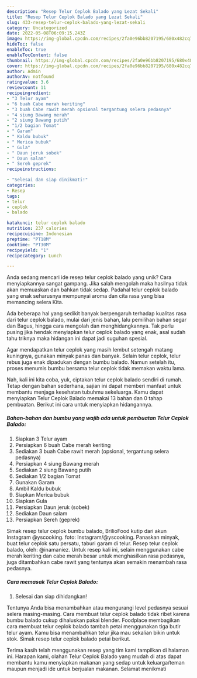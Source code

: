 ```yaml
---
description: "Resep Telur Ceplok Balado yang Lezat Sekali"
title: "Resep Telur Ceplok Balado yang Lezat Sekali"
slug: 433-resep-telur-ceplok-balado-yang-lezat-sekali
category: Uncategorized
date: 2022-05-08T06:09:15.243Z
image: https://img-global.cpcdn.com/recipes/2fa0e96bb8207195/680x482cq70/telur-ceplok-balado-foto-resep-utama.jpg
hideToc: false
enableToc: true
enableTocContent: false
thumbnail: https://img-global.cpcdn.com/recipes/2fa0e96bb8207195/680x482cq70/telur-ceplok-balado-foto-resep-utama.jpg
cover: https://img-global.cpcdn.com/recipes/2fa0e96bb8207195/680x482cq70/telur-ceplok-balado-foto-resep-utama.jpg
author: Admin
authorAv: notfound
ratingvalue: 3.6
reviewcount: 11
recipeingredient:
- "3 Telur ayam"
- "6 buah Cabe merah keriting"
- "3 buah Cabe rawit merah opsional tergantung selera pedasnya"
- "4 siung Bawang merah"
- "2 siung Bawang putih"
- "1/2 bagian Tomat"
- " Garam"
- " Kaldu bubuk"
- " Merica bubuk"
- " Gula"
- " Daun jeruk sobek"
- " Daun salam"
- " Sereh geprek"
recipeinstructions:

- "Selesai dan siap dinikmati!"
categories:
- Resep
tags:
- telur
- ceplok
- balado

katakunci: telur ceplok balado 
nutrition: 237 calories
recipecuisine: Indonesian
preptime: "PT18M"
cooktime: "PT30M"
recipeyield: "1"
recipecategory: Lunch

---
```





Anda sedang mencari ide resep telur ceplok balado yang unik? Cara menyiapkannya sangat gampang. Jika salah mengolah maka hasilnya tidak akan memuaskan dan bahkan tidak sedap. Padahal telur ceplok balado yang enak seharusnya mempunyai aroma dan cita rasa yang bisa memancing selera Kita.





Ada beberapa hal yang sedikit banyak berpengaruh terhadap kualitas rasa dari telur ceplok balado, mulai dari jenis bahan, lalu pemilihan bahan segar dan Bagus, hingga cara mengolah dan menghidangkannya. Tak perlu pusing jika hendak menyiapkan telur ceplok balado yang enak,      asal sudah tahu triknya maka hidangan ini dapat jadi suguhan spesial.














Agar mendapatkan telur ceplok yang masih lembut setengah matang kuningnya, gunakan minyak panas dan banyak. Selain telur ceplok, telur rebus juga enak dipadukan dengan bumbu balado. Namun setelah itu, proses menumis bumbu bersama telur ceplok tidak memakan waktu lama.






Nah, kali ini kita coba, yuk, ciptakan telur ceplok balado sendiri di rumah. Tetap dengan bahan sederhana, sajian ini dapat memberi manfaat untuk membantu menjaga kesehatan tubuhmu sekeluarga. Kamu dapat menyiapkan Telur Ceplok Balado memakai 13 bahan dan 0 tahap pembuatan. Berikut ini cara untuk menyiapkan hidangannya.

<!--inarticleads1-->

##### Bahan-bahan dan bumbu yang wajib ada untuk pembuatan Telur Ceplok Balado:

1. Siapkan 3 Telur ayam
1. Persiapkan 6 buah Cabe merah keriting
1. Sediakan 3 buah Cabe rawit merah (opsional, tergantung selera pedasnya)
1. Persiapkan 4 siung Bawang merah
1. Sediakan 2 siung Bawang putih
1. Sediakan 1/2 bagian Tomat
1. Gunakan  Garam
1. Ambil  Kaldu bubuk
1. Siapkan  Merica bubuk
1. Siapkan  Gula
1. Persiapkan  Daun jeruk (sobek)
1. Sediakan  Daun salam
1. Persiapkan  Sereh (geprek)


Simak resep telur ceplok bumbu balado, BrilioFood kutip dari akun Instagram @yscooking. foto: Instagram/@yscooking. Panaskan minyak, buat telur ceplok satu persatu, taburi garam di telur. Resep telur ceplok balado, oleh: @inamaniez. Untuk resep kali ini, selain menggunakan cabe merah keriting dan cabe merah besar untuk menghasilkan rasa pedasnya, juga ditambahkan cabe rawit yang tentunya akan semakin menambah rasa pedasnya. 

<!--inarticleads2-->

##### Cara memasak Telur Ceplok Balado:


1. Selesai dan siap dihidangkan!

Tentunya Anda bisa menambahkan atau mengurangi level pedasnya sesuai selera masing-masing. Cara membuat telur ceplok balado tidak ribet karena bumbu balado cukup dihaluskan pakai blender. Foodplace membagikan cara membuat telur ceplok balado tambah petai menggunakan tiga butir telur ayam. Kamu bisa menambahkan telur jika mau sekalian bikin untuk stok. Simak resep telur ceplok balado petai berikut. 

Terima kasih telah menggunakan resep yang tim kami tampilkan di halaman ini. Harapan kami, olahan Telur Ceplok Balado yang mudah di atas dapat membantu kamu menyiapkan makanan yang sedap untuk keluarga/teman maupun menjadi ide untuk berjualan makanan. Selamat menikmati

